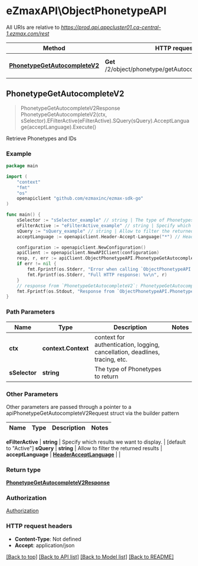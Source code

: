 # eZmaxAPI\ObjectPhonetypeAPI

All URIs are relative to *https://prod.api.appcluster01.ca-central-1.ezmax.com/rest*

Method | HTTP request | Description
------------- | ------------- | -------------
[**PhonetypeGetAutocompleteV2**](ObjectPhonetypeAPI.md#PhonetypeGetAutocompleteV2) | **Get** /2/object/phonetype/getAutocomplete/{sSelector} | Retrieve Phonetypes and IDs



## PhonetypeGetAutocompleteV2

> PhonetypeGetAutocompleteV2Response PhonetypeGetAutocompleteV2(ctx, sSelector).EFilterActive(eFilterActive).SQuery(sQuery).AcceptLanguage(acceptLanguage).Execute()

Retrieve Phonetypes and IDs



### Example

```go
package main

import (
    "context"
    "fmt"
    "os"
    openapiclient "github.com/ezmaxinc/ezmax-sdk-go"
)

func main() {
    sSelector := "sSelector_example" // string | The type of Phonetypes to return
    eFilterActive := "eFilterActive_example" // string | Specify which results we want to display. (optional) (default to "Active")
    sQuery := "sQuery_example" // string | Allow to filter the returned results (optional)
    acceptLanguage := openapiclient.Header-Accept-Language("*") // HeaderAcceptLanguage |  (optional)

    configuration := openapiclient.NewConfiguration()
    apiClient := openapiclient.NewAPIClient(configuration)
    resp, r, err := apiClient.ObjectPhonetypeAPI.PhonetypeGetAutocompleteV2(context.Background(), sSelector).EFilterActive(eFilterActive).SQuery(sQuery).AcceptLanguage(acceptLanguage).Execute()
    if err != nil {
        fmt.Fprintf(os.Stderr, "Error when calling `ObjectPhonetypeAPI.PhonetypeGetAutocompleteV2``: %v\n", err)
        fmt.Fprintf(os.Stderr, "Full HTTP response: %v\n", r)
    }
    // response from `PhonetypeGetAutocompleteV2`: PhonetypeGetAutocompleteV2Response
    fmt.Fprintf(os.Stdout, "Response from `ObjectPhonetypeAPI.PhonetypeGetAutocompleteV2`: %v\n", resp)
}
```

### Path Parameters


Name | Type | Description  | Notes
------------- | ------------- | ------------- | -------------
**ctx** | **context.Context** | context for authentication, logging, cancellation, deadlines, tracing, etc.
**sSelector** | **string** | The type of Phonetypes to return | 

### Other Parameters

Other parameters are passed through a pointer to a apiPhonetypeGetAutocompleteV2Request struct via the builder pattern


Name | Type | Description  | Notes
------------- | ------------- | ------------- | -------------

 **eFilterActive** | **string** | Specify which results we want to display. | [default to &quot;Active&quot;]
 **sQuery** | **string** | Allow to filter the returned results | 
 **acceptLanguage** | [**HeaderAcceptLanguage**](HeaderAcceptLanguage.md) |  | 

### Return type

[**PhonetypeGetAutocompleteV2Response**](PhonetypeGetAutocompleteV2Response.md)

### Authorization

[Authorization](../README.md#Authorization)

### HTTP request headers

- **Content-Type**: Not defined
- **Accept**: application/json

[[Back to top]](#) [[Back to API list]](../README.md#documentation-for-api-endpoints)
[[Back to Model list]](../README.md#documentation-for-models)
[[Back to README]](../README.md)

